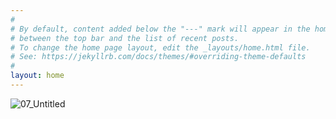 ```yaml
---
#
# By default, content added below the "---" mark will appear in the home page
# between the top bar and the list of recent posts.
# To change the home page layout, edit the _layouts/home.html file.
# See: https://jekyllrb.com/docs/themes/#overriding-theme-defaults
#
layout: home
---
```

![07_Untitled](https://user-images.githubusercontent.com/83798945/117521096-f0c0c180-af79-11eb-9968-1c5c91684e04.jpg)

